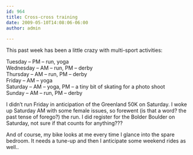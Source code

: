 ```yaml
---
id: 964
title: Cross-cross training
date: 2009-05-10T14:08:06-06:00
author: admin
  
---
```

This past week has been a little crazy with multi-sport activities:

Tuesday &#8211; PM &#8211; run, yoga  
Wednesday &#8211; AM &#8211; run, PM &#8211; derby  
Thursday &#8211; AM &#8211; run, PM &#8211; derby  
Friday &#8211; AM &#8211; yoga  
Saturday &#8211; AM &#8211; yoga, PM &#8211; a tiny bit of skating for a photo shoot  
Sunday &#8211; AM &#8211; run, PM &#8211; derby

I didn&#8217;t run Friday in anticipation of the Greenland 50K on Saturday. I woke up Saturday AM with some female issues, so forewent (is that a word? the past tense of forego?) the run. I did register for the Bolder Boulder on Saturday, not sure if that counts for anything???

And of course, my bike looks at me every time I glance into the spare bedroom. It needs a tune-up and then I anticipate some weekend rides as well..